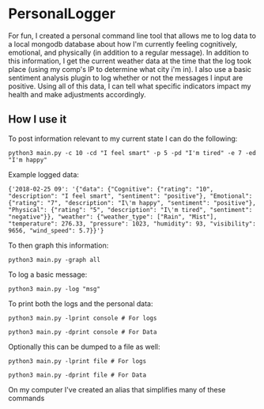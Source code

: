 # PersonalLogger

For fun, I created a personal command line tool that allows me to log data to a local mongodb database about how I'm currently feeling cognitively, emotional, and physically (in addition to a regular message). In addition to this information, I get the current weather data at the time that the log took place (using my comp's IP to determine what city i'm in). I also use a basic sentiment analysis plugin to log whether or not the messages I input are positive. Using all of this data, I can tell what specific indicators impact my health and make adjustments accordingly.

## How I use it


To post information relevant to my current state I can do the following:

    python3 main.py -c 10 -cd "I feel smart" -p 5 -pd "I'm tired" -e 7 -ed "I'm happy"

Example logged data:

    {'2018-02-25 09': '{"data": {"Cognitive": {"rating": "10", "description": "I feel smart", "sentiment": "positive"}, "Emotional": {"rating": "7", "description": "I\'m happy", "sentiment": "positive"}, "Physical": {"rating": "5", "description": "I\'m tired", "sentiment": "negative"}}, "weather": {"weather_type": ["Rain", "Mist"], "temperature": 276.33, "pressure": 1023, "humidity": 93, "visibility": 9656, "wind_speed": 5.7}}'}

To then graph this information:

    python3 main.py -graph all
    
    
To log a basic message:

    python3 main.py -log "msg"

To print both the logs and the personal data:

    python3 main.py -lprint console # For logs
    
    python3 main.py -dprint console # For Data
    
Optionally this can be dumped to a file as well:

    python3 main.py -lprint file # For logs
    
    python3 main.py -dprint file # For Data
    
    


On my computer I've created an alias that simplifies many of these commands